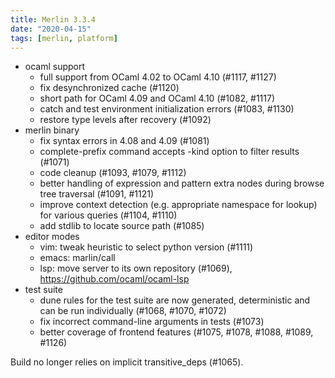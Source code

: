 ```yaml
---
title: Merlin 3.3.4
date: "2020-04-15"
tags: [merlin, platform]
---
```


+ ocaml support
  - full support from OCaml 4.02 to OCaml 4.10 (#1117, #1127)
  - fix desynchronized cache (#1120)
  - short path for OCaml 4.09 and OCaml 4.10 (#1082, #1117)
  - catch and test environment initialization errors (#1083, #1130)
  - restore type levels after recovery (#1092)
+ merlin binary
  - fix syntax errors in 4.08 and 4.09 (#1081)
  - complete-prefix command accepts -kind option to filter results (#1071)
  - code cleanup (#1093, #1079, #1112)
  - better handling of expression and pattern extra nodes during browse tree
    traversal (#1091, #1121)
  - improve context detection (e.g. appropriate namespace for lookup) for
    various queries (#1104, #1110)
  - add stdlib to locate source path (#1085)
+ editor modes
  - vim: tweak heuristic to select python version (#1111)
  - emacs: marlin/call
  - lsp: move server to its own repository (#1069),
    https://github.com/ocaml/ocaml-lsp
+ test suite
  - dune rules for the test suite are now generated, deterministic and
    can be run individually (#1068, #1070, #1072)
  - fix incorrect command-line arguments in tests (#1073)
  - better coverage of frontend features (#1075, #1078, #1088, #1089, #1126)

Build no longer relies on implicit transitive_deps (#1065).
